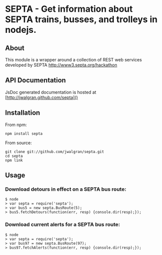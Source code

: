 # SEPTA - Get information about SEPTA trains, busses, and trolleys in nodejs.

## About

This module is a wrapper around a collection of REST web services developed by
SEPTA http://www3.septa.org/hackathon

## API Documentation

JsDoc generated documentation is hosted at [http://jwalgran.github.com/septa]()

## Installation

From npm:

    npm install septa

From source:

    git clone git://github.com/jwalgran/septa.git 
    cd septa
    npm link

## Usage

### Download detours in effect on a SEPTA bus route:

    $ node
    > var septa = require('septa');
    > var bus5 = new septa.BusRoute(5);
    > bus5.fetchDetours(function(err, resp) {console.dir(resp);});

### Download current alerts for a SEPTA bus route:

    $ node
    > var septa = require('septa');
    > var bus97 = new septa.BusRoute(97);
    > bus97.fetchAlerts(function(err, resp) {console.dir(resp);});
